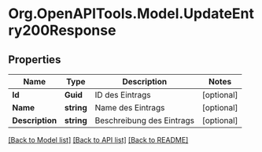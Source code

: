 # Org.OpenAPITools.Model.UpdateEntry200Response

## Properties

Name | Type | Description | Notes
------------ | ------------- | ------------- | -------------
**Id** | **Guid** | ID des Eintrags | [optional] 
**Name** | **string** | Name des Eintrags | [optional] 
**Description** | **string** | Beschreibung des Eintrags | [optional] 

[[Back to Model list]](../README.md#documentation-for-models) [[Back to API list]](../README.md#documentation-for-api-endpoints) [[Back to README]](../README.md)

